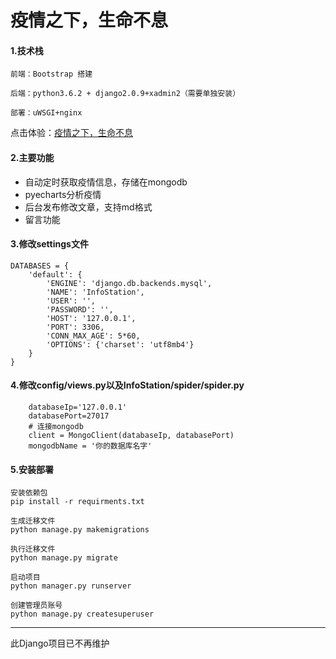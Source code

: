 

# 疫情之下，生命不息

#### 1.技术栈

```
前端：Bootstrap 搭建

后端：python3.6.2 + django2.0.9+xadmin2（需要单独安装）

部署：uWSGI+nginx
```

点击体验：[疫情之下，生命不息](https://hoha.site)

#### 2.主要功能

- 自动定时获取疫情信息，存储在mongodb
- pyecharts分析疫情
- 后台发布修改文章，支持md格式
- 留言功能

#### 3.修改settings文件

```
DATABASES = {
    'default': {
        'ENGINE': 'django.db.backends.mysql',
        'NAME': 'InfoStation',
        'USER': '',
        'PASSWORD': '',
        'HOST': '127.0.0.1',
        'PORT': 3306,
        'CONN_MAX_AGE': 5*60,
        'OPTIONS': {'charset': 'utf8mb4'}
    }
}
```

#### 4.修改config/views.py以及InfoStation/spider/spider.py

```
    databaseIp='127.0.0.1'
    databasePort=27017
    # 连接mongodb
    client = MongoClient(databaseIp, databasePort)
    mongodbName = '你的数据库名字'
```

#### 5.安装部署

```
安装依赖包
pip install -r requirments.txt

生成迁移文件
python manage.py makemigrations 

执行迁移文件
python manage.py migrate

启动项目
python manager.py runserver 

创建管理员账号
python manage.py createsuperuser
```

------

此Django项目已不再维护





